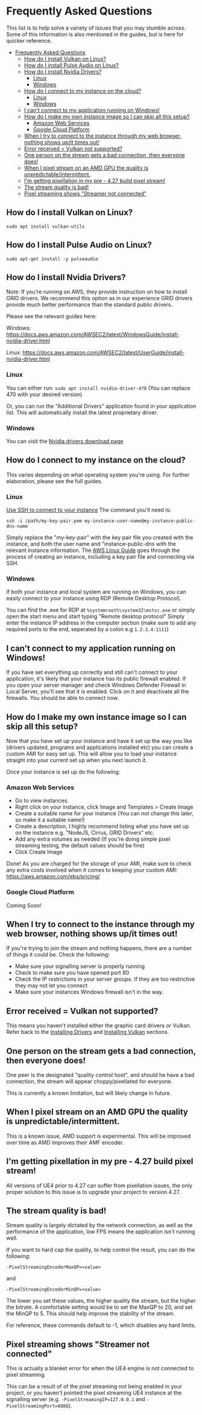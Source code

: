 # Frequently Asked Questions

This list is to help solve a variety of issues that you may stumble across. Some of this information is also mentioned in the guides, but is here for quicker reference.

- [Frequently Asked Questions](#frequently-asked-questions)
  - [How do I install Vulkan on Linux?](#how-do-i-install-vulkan-on-linux)
  - [How do I install Pulse Audio on Linux?](#how-do-i-install-pulse-audio-on-linux)
  - [How do I install Nvidia Drivers?](#how-do-i-install-nvidia-drivers)
    - [Linux](#linux)
    - [Windows](#windows)
  - [How do I connect to my instance on the cloud?](#how-do-i-connect-to-my-instance-on-the-cloud)
    - [Linux](#linux-1)
    - [Windows](#windows-1)
  - [I can't connect to my application running on Windows!](#i-cant-connect-to-my-application-running-on-windows)
  - [How do I make my own instance image so I can skip all this setup?](#how-do-i-make-my-own-instance-image-so-i-can-skip-all-this-setup)
    - [Amazon Web Services](#amazon-web-services)
    - [Google Cloud Platform](#google-cloud-platform)
  - [When I try to connect to the instance through my web browser, nothing shows up/it times out!](#when-i-try-to-connect-to-the-instance-through-my-web-browser-nothing-shows-upit-times-out)
  - [Error received = Vulkan not supported?](#error-received--vulkan-not-supported)
  - [One person on the stream gets a bad connection, then everyone does!](#one-person-on-the-stream-gets-a-bad-connection-then-everyone-does)
  - [When I pixel stream on an AMD GPU the quality is unpredictable/intermittent.](#when-i-pixel-stream-on-an-amd-gpu-the-quality-is-unpredictableintermittent)
  - [I'm getting pixellation in my pre - 4.27 build pixel stream!](#im-getting-pixellation-in-my-pre---427-build-pixel-stream)
  - [The stream quality is bad!](#the-stream-quality-is-bad)
  - [Pixel streaming shows "Streamer not connected"](#pixel-streaming-shows-streamer-not-connected)



## How do I install Vulkan on Linux?
`sudo apt install vulkan-utils`

## How do I install Pulse Audio on Linux?
`sudo apt-get install -y pulseaudio`

## How do I install Nvidia Drivers?

Note: If you're running on AWS, they provide instruction on how to install GRID drivers. We recommend this option as in our experience GRID drivers provide much better performance than the standard public drivers.

Please see the relevant guides here:

Windows: https://docs.aws.amazon.com/AWSEC2/latest/WindowsGuide/install-nvidia-driver.html

Linux: https://docs.aws.amazon.com/AWSEC2/latest/UserGuide/install-nvidia-driver.html

### Linux

You can either run: `sudo apt install nvidia-driver-470` (You can replace 470 with your desired version)

Or, you can run the "Additional Drivers" application found in your application list. This will automatically install the latest proprietary driver.

### Windows

You can visit the [Nvidia drivers download page](https://www.nvidia.com/Download/index.aspx)


## How do I connect to my instance on the cloud?

This varies depending on what operating system you're using. For further elaboration, please see the full guides.

### Linux

[Use SSH to connect to your instance](https://docs.aws.amazon.com/AWSEC2/latest/UserGuide/AccessingInstancesLinux.html)
The command you'll need is:
```
ssh -i /path/my-key-pair.pem my-instance-user-name@my-instance-public-dns-name
```
Simply replace the "my-key-pair" with the key pair file you created with the instance, and both the user name and "instance-public-dns with the relevant instance information. The [AWS Linux Guide](AWS%20Linux%20Guide.md) goes through the process of creating an instance, including a key pair file and connecting via SSH.

### Windows

If both your instance and local system are running on Windows, you can easily connect to your instance using RDP (Remote Desktop Protocol).


You can find the .exe for RDP at `%systemroot%\system32\mstsc.exe` or simply open the start menu and start typing "Remote desktop protocol"
Simply enter the instance IP address in the computer section (make sure to add any required ports to the end, seperated by a colon e.g `1.2.3.4:1111`)

## I can't connect to my application running on Windows!

If you have set everything up correctly and still can't connect to your application, it's likely that your instance has its public firewall enabled.
If you open your server manager and check Windows Defender Firewall in Local Server, you'll see that it is enabled. Click on it and deactivate all the firewalls. You should be able to connect now.


## How do I make my own instance image so I can skip all this setup?

Now that you have set up your instance and have it set up the way you like (drivers updated, programs and applications installed etc) you can create a custom AMI for easy set up.
This will allow you to load your instance straight into your current set up when you next launch it.

Once your instance is set up do the following:

### Amazon Web Services
* Go to view instances.
* Right click on your instance, click Image and Templates > Create Image
* Create a suitable name for your instance (You can not change this later, so make it a suitable name!)
* Create a description, I highly recommend listing what you have set up on the instance e.g. "NodeJS, Cirrus, GRID Drivers" etc.
* Add any extra volumes as needed (If you're doing simple pixel streaming testing, the default values should be fine)
* Click Create Image


Done! As you are charged for the storage of your AMI, make sure to check any extra costs involved when it comes to keeping your custom AMI: https://aws.amazon.com/ebs/pricing/

### Google Cloud Platform

Coming Soon!

## When I try to connect to the instance through my web browser, nothing shows up/it times out!

If you're trying to join the stream and nothing happens, there are a number of things it could be. 
Check the following:

* Make sure your signalling server is properly running
* Check to make sure you have opened port 80
* Check the IP restrictions in your server groups. If they are too restrictive they may not let you connect
* Make sure your instances Windows firewall isn't in the way.

## Error received = Vulkan not supported?

This means you haven't installed either the graphic card drivers or Vulkan. Refer back to the [Installing Drivers](#how-do-i-install-nvidia-drivers) and [Installing Vulkan](#how-do-i-install-vulkan-on-linux) sections.

## One person on the stream gets a bad connection, then everyone does!

One peer is the designated "quality control host", and should he have a bad connection, the stream will appear choppy/pixellated for everyone. 

This is currently a known limitation, but will likely change in future.

## When I pixel stream on an AMD GPU the quality is unpredictable/intermittent.

This is a known issue, AMD support is experimental.
This will be improved over time as AMD improves their AMF encoder.

## I'm getting pixellation in my pre - 4.27 build pixel stream!

All versions of UE4 prior to 4.27 can suffer from pixellation issues, the only proper solution to this issue is to upgrade your project to version 4.27.

## The stream quality is bad!

Stream quality is largely dictated by the network connection, as well as the performance of the application, low FPS means the application isn't running well.

If you want to hard cap the quality, to help control the result, you can do the following:

```
-PixelStreamingEncoderMaxQP=<value>
```
and
```
-PixelStreamingEncoderMinQP=<value>
```

The lower you set these values, the higher quality the stream, but the higher the bitrate.
A comfortable setting would be to set the MaxQP to 20, and set the MinQP to 5. This should help improve the stability of the stream.

For reference, these commands default to -1, which disables any hard limits.

## Pixel streaming shows "Streamer not connected"

This is actually a blanket error for when the UE4 engine is not connected to pixel streaming.

This can be a result of of the pixel streaming not being enabled in your project, or you haven't pointed the pixel streaming UE4 instance at the signalling server (e.g. `-PixelStreamingIP=127.0.0.1` and `-PixelStreamingPort=8888`).

